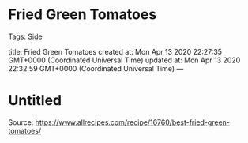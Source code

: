 # Fried Green Tomatoes

Tags: Side

title: Fried Green Tomatoes created at: Mon Apr 13 2020 22:27:35 GMT+0000 (Coordinated Universal Time) updated at: Mon Apr 13 2020 22:32:59 GMT+0000 (Coordinated Universal Time) —

# Untitled

Source: https://www.allrecipes.com/recipe/16760/best-fried-green-tomatoes/
